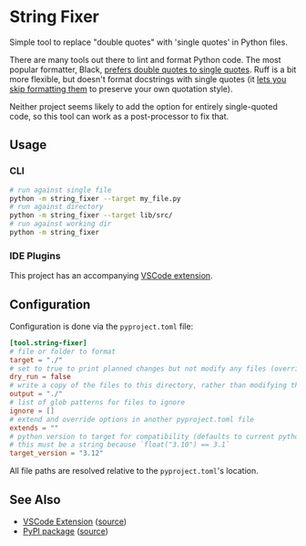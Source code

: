 # String Fixer

Simple tool to replace "double quotes" with 'single quotes' in Python files.

There are many tools out there to lint and format Python code. The most popular formatter, Black,
[prefers double quotes to single quotes](https://black.readthedocs.io/en/stable/the_black_code_style/current_style.html#strings).
Ruff is a bit more flexible, but doesn't format docstrings with single quotes
(it [lets you skip formatting them](https://github.com/astral-sh/ruff/issues/7615#issuecomment-1831179705) to preserve your own quotation style).

Neither project seems likely to add the option for entirely single-quoted code, so this tool can work as a post-processor to fix that.

## Usage

### CLI

```bash
# run against single file
python -m string_fixer --target my_file.py
# run against directory
python -m string_fixer --target lib/src/
# run against working dir
python -m string_fixer
```

### IDE Plugins

This project has an accompanying [VSCode extension](https://github.com/Crozzers/string-fixer/tree/main/extensions/vscode).


## Configuration

Configuration is done via the `pyproject.toml` file:
```toml
[tool.string-fixer]
# file or folder to format
target = "./"
# set to true to print planned changes but not modify any files (overrides `output` config)
dry_run = false
# write a copy of the files to this directory, rather than modifying them inplace
output = "./"
# list of glob patterns for files to ignore
ignore = []
# extend and override options in another pyproject.toml file
extends = ""
# python version to target for compatibility (defaults to current python version)
# this must be a string because `float("3.10") == 3.1`
target_version = "3.12"
```

All file paths are resolved relative to the `pyproject.toml`'s location.


## See Also

- [VSCode Extension](https://marketplace.visualstudio.com/items?itemName=Crozzers.string-fixer) ([source](https://github.com/Crozzers/string-fixer/tree/main/extensions/vscode))
- [PyPI package](https://pypi.org/project/string-fixer/) ([source](https://github.com/Crozzers/string-fixer/tree/main/lib))
